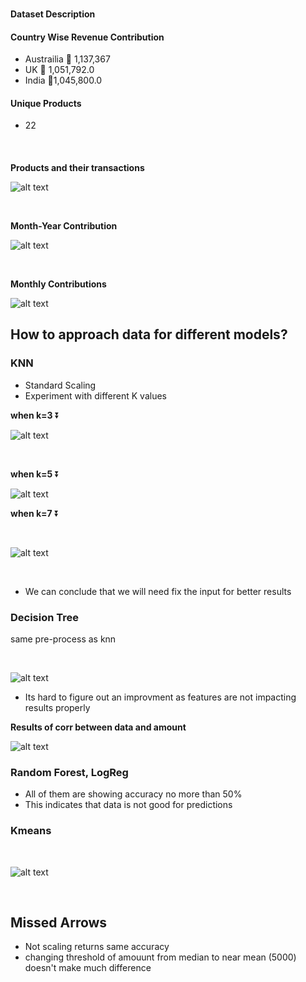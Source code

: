 ### 


#### Dataset Description

#### Country Wise Revenue Contribution

- Austrailia 🥇 1,137,367
- UK 🥈 1,051,792.0
- India 🥉1,045,800.0

#### Unique Products 

- 22

####
</br>

**Products and their transactions**

![alt text](image.png)

</br>

**Month-Year Contribution**

![alt text](image-1.png)

</br>

**Monthly Contributions**

![alt text](image-3.png)

## How to approach data for different models?

### KNN
- Standard Scaling
- Experiment with different K values

**when k=3** ⏬

![alt text](image-5.png)

<br/>

**when k=5** ⏬

![alt text](image-6.png)
</br>

**when k=7** ⏬

<br/>

![alt text](image-4.png)

<br/>

- We can conclude that we will need fix the input for better results


### Decision Tree

same pre-process as knn

</br>

![alt text](image-7.png)

- Its hard to figure out an improvment as features are not impacting results properly

**Results of corr between data and amount**

![alt text](image-8.png)

### Random Forest, LogReg

- All of them are showing accuracy no more than 50%
- This indicates that data is not good for predictions

### Kmeans

</br>

![alt text](image-9.png)

</br>


## Missed Arrows


- Not scaling returns same accuracy 
- changing threshold of amouunt from median to near mean (5000) doesn't make much difference
